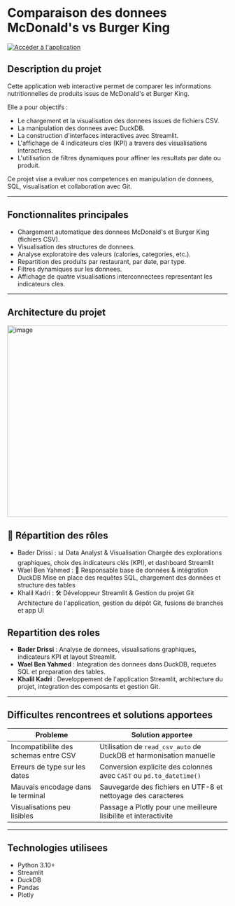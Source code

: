# Comparaison des donnees McDonald's vs Burger King


[![Accéder à l'application](https://img.shields.io/badge/🚀%20Lancer%20l'application%20Streamlit-brightgreen?style=for-the-badge)](https://ton-lien-streamlit.streamlit.app)

## Description du projet

Cette application web interactive permet de comparer les informations nutritionnelles de produits issus de McDonald's et Burger King.

Elle a pour objectifs :
- Le chargement et la visualisation des donnees issues de fichiers CSV.
- La manipulation des donnees avec DuckDB.
- La construction d'interfaces interactives avec Streamlit.
- L'affichage de 4 indicateurs cles (KPI) a travers des visualisations interactives.
- L'utilisation de filtres dynamiques pour affiner les resultats par date ou produit.

Ce projet vise a evaluer nos competences en manipulation de donnees, SQL, visualisation et collaboration avec Git.

---

## Fonctionnalites principales

- Chargement automatique des donnees McDonald's et Burger King (fichiers CSV).
- Visualisation des structures de donnees.
- Analyse exploratoire des valeurs (calories, categories, etc.).
- Repartition des produits par restaurant, par date, par type.
- Filtres dynamiques sur les donnees.
- Affichage de quatre visualisations interconnectees representant les indicateurs cles.

---

## Architecture du projet
<img width="880" height="438" alt="image" src="https://github.com/user-attachments/assets/231e02de-0d7f-477f-bf20-b9be9a427cfb" />


## 👥 Répartition des rôles

- Bader Drissi	 : 📊 Data Analyst & Visualisation	Chargée des explorations graphiques, choix des indicateurs clés (KPI), et dashboard Streamlit
- Wael Ben Yahmed	 : 🧠 Responsable base de données & intégration DuckDB	Mise en place des requêtes SQL, chargement des données et structure des tables
- Khalil Kadri  : 🛠️ Développeur Streamlit & Gestion du projet Git	Architecture de l'application, gestion du dépôt Git, fusions de branches et app UI

## Repartition des roles

- **Bader Drissi** : Analyse de donnees, visualisations graphiques, indicateurs KPI et layout Streamlit.
- **Wael Ben Yahmed** : Integration des donnees dans DuckDB, requetes SQL et preparation des tables.
- **Khalil Kadri** : Developpement de l'application Streamlit, architecture du projet, integration des composants et gestion Git.

---

## Difficultes rencontrees et solutions apportees

| Probleme                              | Solution apportee                                               |
|---------------------------------------|------------------------------------------------------------------|
| Incompatibilite des schemas entre CSV | Utilisation de `read_csv_auto` de DuckDB et harmonisation manuelle |
| Erreurs de type sur les dates         | Conversion explicite des colonnes avec `CAST` ou `pd.to_datetime()` |
| Mauvais encodage dans le terminal     | Sauvegarde des fichiers en UTF-8 et nettoyage des caracteres    |
| Visualisations peu lisibles           | Passage a Plotly pour une meilleure lisibilite et interactivite |

---

## Technologies utilisees

- Python 3.10+
- Streamlit
- DuckDB
- Pandas
- Plotly






